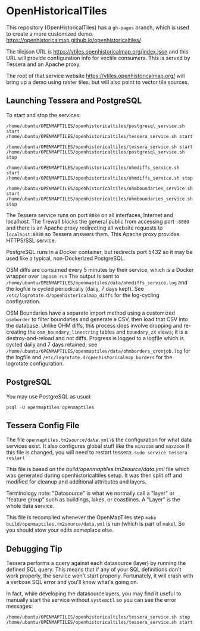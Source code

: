 # OpenHistoricalTiles

This repository (OpenHistoricalTiles) has a `gh-pages` branch, which is used to create a more customized demo.  https://openhistoricalmap.github.io/openhistoricaltiles/

The tilejson URL is https://vtiles.openhistoricalmap.org/index.json and this URL will provide configuration info for vectile consumers. This is served by Tessera and an Apache proxy.

The root of that service website https://vtiles.openhistoricalmap.org/ will bring up a demo using raster tiles, but will also point to vector tile sources.


## Launching Tessera and PostgreSQL

To start and stop the services:

```
/home/ubuntu/OPENMAPTILES/openhistoricaltiles/postgresql_service.sh start
/home/ubuntu/OPENMAPTILES/openhistoricaltiles/tessera_service.sh start
```

```
/home/ubuntu/OPENMAPTILES/openhistoricaltiles/tessera_service.sh start
/home/ubuntu/OPENMAPTILES/openhistoricaltiles/postgresql_service.sh stop
```

```
/home/ubuntu/OPENMAPTILES/openhistoricaltiles/ohmdiffs_service.sh start
/home/ubuntu/OPENMAPTILES/openhistoricaltiles/ohmdiffs_service.sh stop
```
```
/home/ubuntu/OPENMAPTILES/openhistoricaltiles/ohmboundaries_service.sh start
/home/ubuntu/OPENMAPTILES/openhistoricaltiles/ohmboundaries_service.sh stop
```

The Tessera service runs on port `8080` on all interfaces, Internet and localhost. The firewall blocks the general public from accessing port `:8080` and there is an Apache proxy redirecting all website requests to `localhost:8080` so Tessera answers them. This Apache proxy provides HTTPS/SSL service.

PostgreSQL runs in a Docker container, but redirects port 5432 so it may be used like a typical, non-Dockerized PostgreSQL.

OSM diffs are consumed every 5 minutes by their service, which is a Docker wrapper over `imposm run` The output is sent to `/home/ubuntu/OPENMAPTILES/openmaptiles/data/ohmdiffs_service.log` and the logfile is cycled periodically (daily, 7 days kept). See `/etc/logrotate.d/openhistoricalmap_diffs` for the log-cycling configuration.

OSM Boundaries have a separate import method using a customized `osmborder` to filter boundaries and generate a CSV, then load that CSV into the database. Unlike OHM diffs, this process does involve dropping and re-creating the `osm_boundary_linestring` tables and `boundary_zX` views; it is a destroy-and-reload and not diffs. Progress is logged to a logfile which is cycled daily and 7 days retained; see `/home/ubuntu/OPENMAPTILES/openmaptiles/data/ohmborders_cronjob.log` for the logfile and `/etc/logrotate.d/openhistoricalmap_borders` for the logrotate configuration.



## PostgreSQL

You may use PostgreSQL as usual:

```
psql -U openmaptiles openmaptiles
```


## Tessera Config File

The file `openmaptiles.tm2source/data.yml` is the configuration for what data services exist. It also configures global stuff like the `minzoom` and `maxzoom` If this file is changed, you will need to restart tessera: `sudo service tessera restart`

This file is based on the *build/openmaptiles.tm2source/data.yml* file which was generated during openhistoricaltiles setup. It was then split off and modified for cleanup and additional attributes and layers.

Terminology note: "Datasource" is what we normally call a "layer" or "feature group" such as buildings, lakes, or coastlines. A "Layer" is the whole data service.

This file is recompiled whenever the OpenMapTiles step `make build/openmaptiles.tm2source/data.yml` is run (which is part of `make`). So you should stow your edits someplace else.



## Debugging Tip

Tessera performs a query against each datasource (layer) by running the defined SQL query. This means that if any of your SQL definitions don't work properly, the service won't start properly. Fortunately, it will crash with a verbose SQL error and you'll know what's going on.

In fact, while developing the datasourcelayers, you may find it useful to manually start the service without `systemctl` so you can see the error messages:

```
/home/ubuntu/OPENMAPTILES/openhistoricaltiles/tessera_service.sh stop
/home/ubuntu/OPENMAPTILES/openhistoricaltiles/tessera_service.sh start
```

